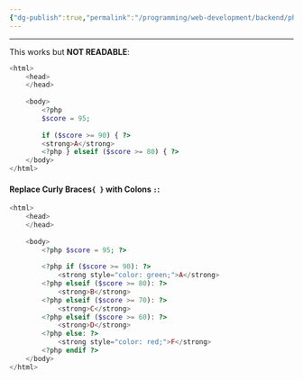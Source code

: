 ```yaml
---
{"dg-publish":true,"permalink":"/programming/web-development/backend/php/01-procedural/04-control-structures/01-if-else/","tags":["programming","php","webdevelopment","backend"]}
---
```



--- 
This works but __NOT READABLE__:
```php
<html>
	<head>
	</head>
	
	<body>
		<?php
		$score = 95;
		
		if ($score >= 90) { ?>
		<strong>A</strong>
		<?php } elseif ($score >= 80) { ?>
	</body>
</html>
```

#### Replace  Curly Braces`{ }` with Colons `:`:
```php
<html>
	<head>
	</head>
	
	<body>
		<?php $score = 95; ?>
		
		<?php if ($score >= 90): ?>
			<strong style="color: green;">A</strong>
		<?php elseif ($score >= 80): ?>
			<strong>B</strong>
		<?php elseif ($score >= 70): ?>
			<strong>C</strong>
		<?php elseif ($score >= 60): ?>
			<strong>D</strong>
		<?php else: ?>
			<strong style="color: red;">F</strong>
		<?php endif ?>
	</body>
</html>
```